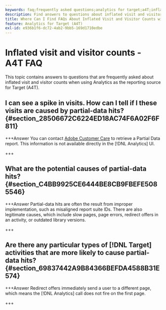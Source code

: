 ```yaml
---
keywords: faq;frequently asked questions;analytics for target;a4T;inflated;visit;visitor;partial hit;orphaned;orphan;partial-hit
description: Find answers to questions about inflated visit and visitor counts when using Analytics for [!DNL Target] (A4T). Learn how to minimize "partial data."
title: Where Can I Find FAQs About Inflated Visit and Visitor Counts with A4T?
feature: Analytics for Target (A4T)
exl-id: e936b1f6-dc72-4ab2-9bb5-169d1710edbe
---
```

# Inflated visit and visitor counts - A4T FAQ

This topic contains answers to questions that are frequently asked about inflated visit and visitor counts when using Analytics as the reporting source for Target (A4T).

## I can see a spike in visits. How can I tell if I these visits are caused by partial-data hits? {#section_28506672C6224ED18AC74F6A02F6F811}

+++Answer
You can contact [Adobe Customer Care](/help/main/cmp-resources-and-contact-information.md#reference_ACA3391A00EF467B87930A450050077C) to retrieve a Partial Data report. This information is not available directly in the [!DNL Analytics] UI.

+++

## What are the potential causes of partial-data hits? {#section_C4BB9925CE6444BE8CB9FBEFE5085546}

+++Answer
Partial-data hits are often the result from improper implementation, such as misaligned report suite IDs. There are also legitimate causes, which include slow pages, page errors, redirect offers in an activity, or outdated library versions.

+++

## Are there any particular types of [!DNL Target] activities that are more likely to cause partial-data hits? {#section_69837442A9B84366BEFDA4588B31E574}

+++Answer
Redirect offers immediately send a user to a different page, which means the [!DNL Analytics] call does not fire on the first page.

+++
